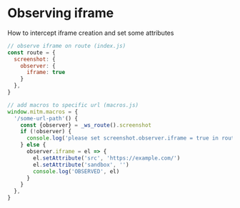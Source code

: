 # Observing iframe 
How to intercept iframe creation and set some attributes
```js
// observe iframe on route (index.js)
const route = {
  screenshot: {
    observer: {
      iframe: true
    }
  },
}
```

```js
// add macros to specific url (macros.js) 
window.mitm.macros = {
  '/some-url-path'() {
    const {observer} = _ws_route().screenshot
    if (!observer) {
      console.log('please set screenshot.observer.iframe = true in route!')
    } else {
      observer.iframe = el => {
        el.setAttribute('src', 'https://example.com/')
        el.setAttribute('sandbox', '')
        console.log('OBSERVED', el)
      }  
    }
  },
}
```

